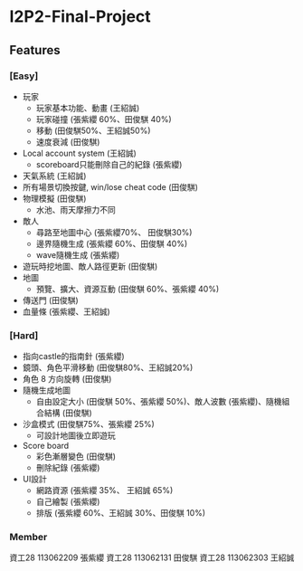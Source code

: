 # I2P2-Final-Project

## Features 
### [Easy] 
- 玩家
   - 玩家基本功能、動畫 (王紹誠)
   - 玩家碰撞 (張紫纓 60%、田俊騏 40%)
   - 移動 (田俊騏50%、王紹誠50%)
   - 速度衰減 (田俊騏)
- Local account system (王紹誠)
   - scoreboard只能刪除自己的紀錄 (張紫纓)
- 天氣系統 (王紹誠)
- 所有場景切換按鍵, win/lose cheat code (田俊騏)
- 物理模擬 (田俊騏)
   - 水池、雨天摩擦力不同
- 敵人
   - 尋路至地圖中心 (張紫纓70%、 田俊騏30%)
   - 邊界隨機生成 (張紫纓 60%、田俊騏 40%)
   - wave隨機生成 (張紫纓)
- 遊玩時挖地圖、敵人路徑更新 (田俊騏)
- 地圖
   - 預覽、擴大、資源互動 (田俊騏 60%、張紫纓 40%)
- 傳送門 (田俊騏)
- 血量條 (張紫纓、王紹誠)
### [Hard] 
- 指向castle的指南針 (張紫纓)
- 鏡頭、角色平滑移動 (田俊騏80%、王紹誠20%)
- 角色 8 方向旋轉 (田俊騏)
- 隨機生成地圖
   - 自由設定大小 (田俊騏 50%、張紫纓 50%)、敵人波數 (張紫纓)、隨機組合結構 (田俊騏)
- 沙盒模式 (田俊騏75%、張紫纓 25%)
   - 可設計地圖後立即遊玩
- Score board
   - 彩色漸層變色 (田俊騏)
   - 刪除紀錄 (張紫纓)
- UI設計
   - 網路資源 (張紫纓 35%、 王紹誠 65%)
   - 自己繪製 (張紫纓)
   - 排版 (張紫纓 60%、王紹誠 30%、田俊騏 10%)

### Member
資工28 113062209 張紫纓
資工28 113062131 田俊騏
資工28 113062303 王紹誠
